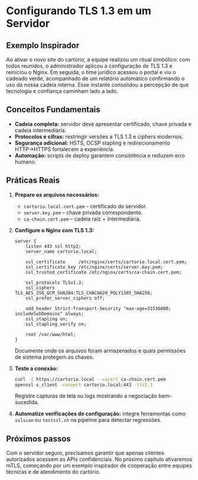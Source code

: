 # Configurando TLS 1.3 em um Servidor

## Exemplo Inspirador

Ao ativar o novo site do cartório, a equipe realizou um ritual simbólico: com todos reunidos, o administrador aplicou a configuração de TLS 1.3 e reiniciou o Nginx. Em seguida, o time jurídico acessou o portal e viu o cadeado verde, acompanhado de um relatório automático confirmando o uso da nossa cadeia interna. Esse instante consolidou a percepção de que tecnologia e confiança caminham lado a lado.

## Conceitos Fundamentais

- **Cadeia completa:** servidor deve apresentar certificado, chave privada e cadeia intermediária.
- **Protocolos e cifras:** restringir versões a TLS 1.3 e ciphers modernos.
- **Segurança adicional:** HSTS, OCSP stapling e redirecionamento HTTP→HTTPS fortalecem a experiência.
- **Automação:** scripts de deploy garantem consistência e reduzem erro humano.

## Práticas Reais

1. **Prepare os arquivos necessários:**
   - `cartorio.local.cert.pem` – certificado do servidor.
   - `server.key.pem` – chave privada correspondente.
   - `ca-chain.cert.pem` – cadeia raiz + intermediária.

2. **Configure o Nginx com TLS 1.3:**
   ```nginx
   server {
       listen 443 ssl http2;
       server_name cartorio.local;

       ssl_certificate     /etc/nginx/certs/cartorio.local.cert.pem;
       ssl_certificate_key /etc/nginx/certs/server.key.pem;
       ssl_trusted_certificate /etc/nginx/certs/ca-chain.cert.pem;

       ssl_protocols TLSv1.3;
       ssl_ciphers   TLS_AES_256_GCM_SHA384:TLS_CHACHA20_POLY1305_SHA256;
       ssl_prefer_server_ciphers off;

       add_header Strict-Transport-Security "max-age=31536000; includeSubDomains" always;
       ssl_stapling on;
       ssl_stapling_verify on;

       root /var/www/html;
   }
   ```
   Documente onde os arquivos foram armazenados e quais permissões de sistema protegem as chaves.

3. **Teste a conexão:**
   ```bash
   curl -I https://cartorio.local --cacert ca-chain.cert.pem
   openssl s_client -connect cartorio.local:443 -tls1_3
   ```
   Registre capturas de tela ou logs mostrando a negociação bem-sucedida.

4. **Automatize verificações de configuração:** integre ferramentas como `sslscan` ou `testssl.sh` na pipeline para detectar regressões.

## Próximos passos

Com o servidor seguro, precisamos garantir que apenas clientes autorizados acessem as APIs confidenciais. No próximo capítulo ativaremos mTLS, começando por um exemplo inspirador de cooperação entre equipes técnicas e de atendimento do cartório.
